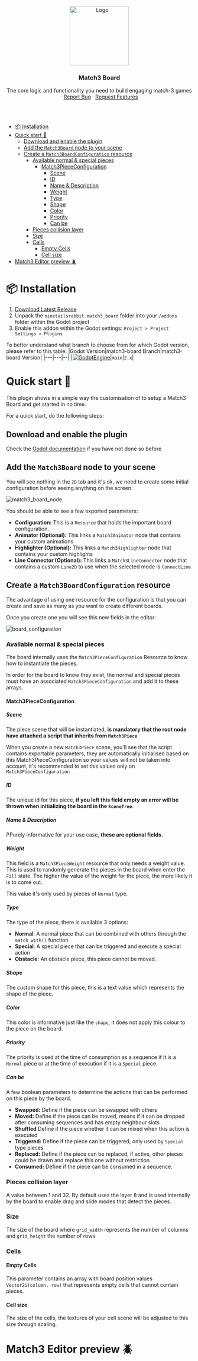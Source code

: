 <div align="center">
	<img src="icon.svg" alt="Logo" width="160" height="160">

<h3 align="center">Match3 Board</h3>

  <p align="center">
	The core logic and functionality you need to build engaging match-3 games
	<br />
	·
	<a href="https://github.com/ninetailsrabbit/match3-board/issues/new?assignees=ninetailsrabbit&labels=%F0%9F%90%9B+bug&projects=&template=bug_report.md&title=">Report Bug</a>
	·
	<a href="https://github.com/ninetailsrabbit/match3-board/issues/new?assignees=ninetailsrabbit&labels=%E2%AD%90+feature&projects=&template=feature_request.md&title=">Request Features</a>
  </p>
</div>

<br>
<br>

- [📦 Installation](#-installation)
- [Quick start 🚀](#quick-start-)
  - [Download and enable the plugin](#download-and-enable-the-plugin)
  - [Add the `Match3Board` node to your scene](#add-the-match3board-node-to-your-scene)
  - [Create a `Match3BoardConfiguration` resource](#create-a-match3boardconfiguration-resource)
    - [Available normal \& special pieces](#available-normal--special-pieces)
      - [Match3PieceConfiguration](#match3piececonfiguration)
        - [Scene](#scene)
        - [ID](#id)
        - [Name \& Description](#name--description)
        - [Weight](#weight)
        - [Type](#type)
        - [Shape](#shape)
        - [Color](#color)
        - [Priority](#priority)
        - [Can be](#can-be)
    - [Pieces collision layer](#pieces-collision-layer)
    - [Size](#size)
    - [Cells](#cells)
      - [Empty Cells](#empty-cells)
      - [Cell size](#cell-size)
- [Match3 Editor preview 🪲](#match3-editor-preview-)

# 📦 Installation

1. [Download Latest Release](https://github.com/ninetailsrabbit/match3-board/releases/latest)
2. Unpack the `ninetailsrabbit.match3_board` folder into your `/addons` folder within the Godot project
3. Enable this addon within the Godot settings: `Project > Project Settings > Plugins`

To better understand what branch to choose from for which Godot version, please refer to this table:
|Godot Version|match3-board Branch|match3-board Version|
|---|---|--|
|[![GodotEngine](https://img.shields.io/badge/Godot_4.3.x_stable-blue?logo=godotengine&logoColor=white)](https://godotengine.org/)|`main`|`2.x`|

# Quick start 🚀

This plugin shows in a simple way the customisation of to setup a Match3 Board and get started in no time.

For a quick start, do the following steps:

## Download and enable the plugin

Check the [Godot documentation](https://docs.godotengine.org/en/stable/tutorials/plugins/editor/installing_plugins.html) if you have not done so before

## Add the `Match3Board` node to your scene

You will see nothing in the `2D` tab and it's ok, we need to create some initial configuration before seeing anything on the screen.

![match3_board_node](images/match3_board_node_added.png)

You should be able to see a few exported parameters:

- **Configuration:** This is a `Resource` that holds the important board configuration.
- **Animator (Optional):** This links a `Match3Animator` node that contains your custom animations
- **Highlighter (Optional):** This links a `Match3Highlighter` node that contains your custom highlights
- **Line Connector (Optional):** This links a `Match3LineConnector` node that contains a custom `Line2D` to use when the selected mode is `ConnectLine`

## Create a `Match3BoardConfiguration` resource

The advantage of using one resource for the configuration is that you can create and save as many as you want to create different boards.

Once you create one you will see this new fields in the editor:

![board_configuration](images/board_configuration.png)

### Available normal & special pieces

The board internally uses the `Match3PieceConfiguration` Resource to know how to instantiate the pieces.

In order for the board to know they exist, the normal and special pieces must have an associated `Match3PieceConfiguration` and add it to these arrays.

#### Match3PieceConfiguration

##### Scene

The piece scene that will be instantiated, **is mandatory that the root node have attached a script that inherits from `Match3Piece`**

When you create a new `Match3Piece` scene, you'll see that the script contains exportable parameters, they are automatically initialised based on this Match3PieceConfiguration so your values will not be taken into account, it's recommended to set this values only on `Match3PieceConfiguration`

##### ID

The unique id for this piece, **if you left this field empty an error will be thrown when initializing the board in the `SceneTree`**.

##### Name & Description

PPurely informative for your use case, **these are optional fields.**

##### Weight

This field is a `Match3PieceWeight` resource that only needs a weight value. This is used to randomly generate the pieces in the board when enter the `Fill` state. The higher the value of the weight for the piece, the more likely it is to come out.

This value it's only used by pieces of `Normal` type.

##### Type

The type of the piece, there is available 3 options:

- **Normal**: A normal piece that can be combined with others through the `match_with()` function
- **Special**: A special piece that can be triggered and execute a special action
- **Obstacle**: An obstacle piece, this piece cannot be moved.

##### Shape

The custom shape for this piece, this is a text value which represents the shape of the piece.

##### Color

This color is informative just like the `shape`, it does not apply this colour to the piece on the board.

##### Priority

The priority is used at the time of consumption as a sequence if it is a `Normal` piece or at the time of execution if it is a `Special` piece.

##### Can be

A few boolean parameters to determine the actions that can be performed on this piece by the board.

- **Swapped:** Define if the piece can be swapped with others
- **Moved:** Define if the piece can be moved, means if it can be dropped after consuming sequences and has empty neighbour slots
- **Shuffled** Define if the piece whether it can be mixed when this action is executed
- **Triggered:** Define if the piece can be triggered, only used by `Special` type pieces
- **Replaced:** Define if the piece can be replaced, if active, other pieces could be drawn and replace this one without restriction
- **Consumed:** Define if the piece can be consumed in a sequence.

### Pieces collision layer

A value between 1 and 32. By default uses the layer 8 and is used internally by the board to enable drag and slide modes that detect the pieces.

### Size

The size of the board where `grid_width` represents the number of columns and `grid_height` the number of rows

### Cells

#### Empty Cells

This parameter contains an array with board position values `Vector2i(column, row)` that represents empty cells that cannot contain pieces.

#### Cell size

The size of the cells, the textures of your cell scene will be adjusted to this size through scaling.

# Match3 Editor preview 🪲
